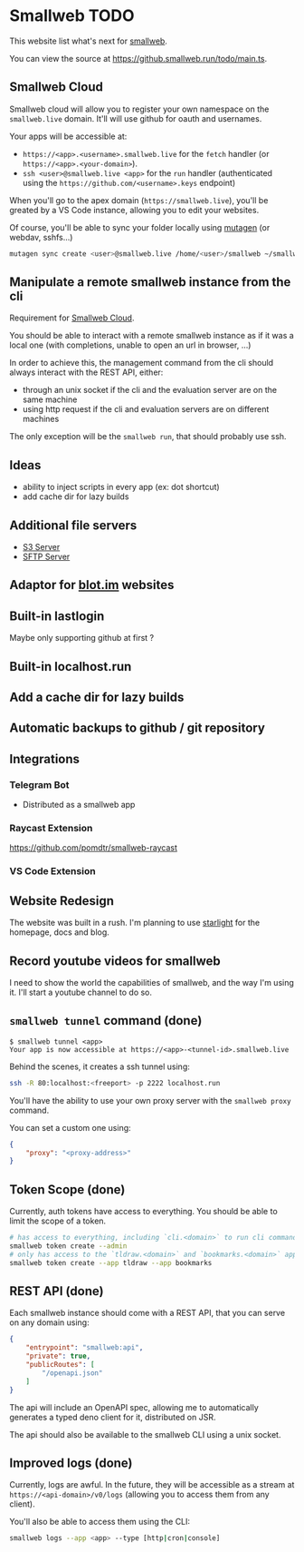 # Smallweb TODO

This website list what's next for [smallweb](https://smallweb.run). 

You can view the source at <https://github.smallweb.run/todo/main.ts>.

## Smallweb Cloud

Smallweb cloud will allow you to register your own namespace on the `smallweb.live` domain. It'll will use github for oauth and usernames.

Your apps will be accessible at:

- `https://<app>.<username>.smallweb.live` for the `fetch` handler (or `https://<app>.<your-domain>`).
- `ssh <user>@smallweb.live <app>` for the `run` handler (authenticated using the `https://github.com/<username>.keys` endpoint)

When you'll go to the apex domain (`https://smallweb.live`), you'll be greated by a VS Code instance, allowing you to edit your websites.

Of course, you'll be able to sync your folder locally using [mutagen](https://mutagen.io) (or webdav, sshfs...)

```sh
mutagen sync create <user>@smallweb.live /home/<user>/smallweb ~/smallweb --ignore_vcs --ignore=node_modules
```

## Manipulate a remote smallweb instance from the cli

Requirement for [Smallweb Cloud](#smallweb-cloud).

You should be able to interact with a remote smallweb instance as if it was a local one (with completions, unable to open an url in browser, ...)

In order to achieve this, the management command from the cli should always interact with the REST API, either:

- through an unix socket if the cli and the evaluation server are on the same machine
- using http request if the cli and evaluation servers are on different machines

The only exception will be the `smallweb run`, that should probably use ssh.

## Ideas

- ability to inject scripts in every app (ex: dot shortcut)
- add cache dir for lazy builds

## Additional file servers

- [S3 Server](https://github.com/johannesboyne/gofakes3)
- [SFTP Server](https://github.com/pkg/sftp)

## Adaptor for [blot.im](https://blot.im) websites

## Built-in lastlogin

Maybe only supporting github at first ?

## Built-in localhost.run

## Add a cache dir for lazy builds

## Automatic backups to github / git repository

## Integrations

### Telegram Bot

- Distributed as a smallweb app

### Raycast Extension

https://github.com/pomdtr/smallweb-raycast


### VS Code Extension

## Website Redesign

The website was built in a rush. I'm planning to use [starlight](https://starlight.astro.build/) for the homepage, docs and blog.

## Record youtube videos for smallweb

I need to show the world the capabilities of smallweb, and the way I'm using it. I'll start a youtube channel to do so. 

## `smallweb tunnel` command (done)

```console
$ smallweb tunnel <app>
Your app is now accessible at https://<app>-<tunnel-id>.smallweb.live
```

Behind the scenes, it creates a ssh tunnel using:

```sh
ssh -R 80:localhost:<freeport> -p 2222 localhost.run
```

You'll have the ability to use your own proxy server with the `smallweb proxy` command.

You can set a custom one using:

```json
{
    "proxy": "<proxy-address>"
}
```

## Token Scope (done)

Currently, auth tokens have access to everything. You should be able to limit the scope of a token.

```sh
# has access to everything, including `cli.<domain>` to run cli commands.
smallweb token create --admin
# only has access to the `tldraw.<domain>` and `bookmarks.<domain>` apps.
smallweb token create --app tldraw --app bookmarks
```

## REST API (done)

Each smallweb instance should come with a REST API, that you can serve on any domain using:

```json
{
    "entrypoint": "smallweb:api",
    "private": true,
    "publicRoutes": [
        "/openapi.json"
    ]
}
```

The api will include an OpenAPI spec, allowing me to automatically generates a typed deno client for it, distributed on JSR.

The api should also be available to the smallweb CLI using a unix socket.

## Improved logs (done)

Currently, logs are awful. In the future, they will be accessible as a stream at` https://<api-domain>/v0/logs` (allowing you to access them from any client).

You'll also be able to access them using the CLI:

```sh
smallweb logs --app <app> --type [http|cron|console]
```
